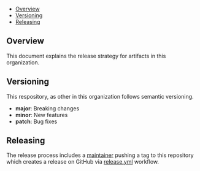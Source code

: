 - [Overview](#overview)
- [Versioning](#versioning)
- [Releasing](#releasing)

## Overview

This document explains the release strategy for artifacts in this organization.

## Versioning

This respository, as other in this organization follows semantic versioning.

- **major**: Breaking changes
- **minor**: New features
- **patch**: Bug fixes

## Releasing

The release process includes a [maintainer](MAINTAINERS.md) pushing a tag to this repository which creates a release on GitHub via [release.yml](./.github/workflows/release.yml) workflow.
